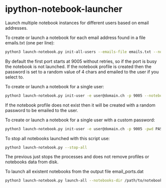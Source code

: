 ipython-notebook-launcher
=========================

Launch multiple notebook instances for different users based on email addresses.

To create or launch a notebook for each email address found in a file emails.txt (one per line):
```bash
python3 launch-notebook.py init-all-users --emails-file emails.txt --notebooks-dir /path/to/notebooks
```
By default the first port starts at 9005 without retries, so if the port is busy the notebook is not launched. If the notebook profile is created then the password is set to a random value of 4 chars and emailed to the user if you select to.

To create or launch a notebook for a single user:
```bash
python3 launch-notebook.py init-user -e user@domain.ch -p 9005 --notebooks-dir /path/to/notebooks
```
If the notebook profile does not exist then it will be created with a random password to be emailed to the user.

To create or launch a notebook for a single user with a custom password:
```bash
python3 launch-notebook.py init-user -e user@domain.ch -p 9005 -pwd PASSWORD --notebooks-dir /path/to/notebooks
```
To stop all notebooks launched with this script use:
```bash
python3 launch-notebook.py --stop-all
```
The previous just stops the processes and does not remove profiles or notebooks data from disk.

To launch all existent notebooks from the output file email\_ports.dat
```bash
python3 launch-notebook.py launch-all --notebooks-dir /path/to/notebooks
```
